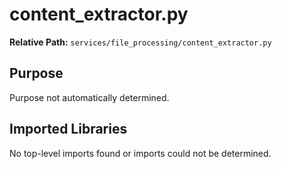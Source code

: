 # content_extractor.py

**Relative Path:** `services/file_processing/content_extractor.py`

## Purpose

Purpose not automatically determined.

## Imported Libraries

No top-level imports found or imports could not be determined.
